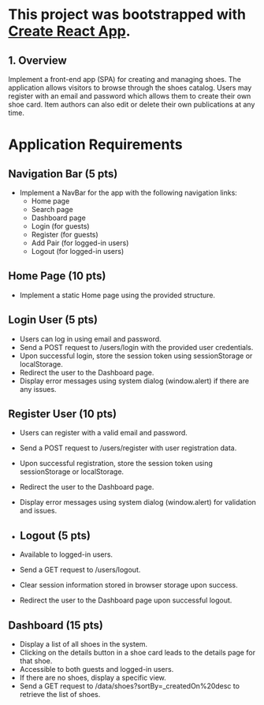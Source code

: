 # This project was bootstrapped with [Create React App](https://github.com/facebook/create-react-app).

## 1.	Overview
Implement a front-end app (SPA) for creating and managing shoes. The application allows visitors to browse through the shoes catalog. Users may register with an email and password which allows them to create their own shoe card. Item authors can also edit or delete their own publications at any time.

# Application Requirements

## Navigation Bar (5 pts)
- Implement a NavBar for the app with the following navigation links:
  - Home page
  - Search page
  - Dashboard page
  - Login (for guests)
  - Register (for guests)
  - Add Pair (for logged-in users)
  - Logout (for logged-in users)

## Home Page (10 pts)
- Implement a static Home page using the provided structure.

## Login User (5 pts)
- Users can log in using email and password.
- Send a POST request to /users/login with the provided user credentials.
- Upon successful login, store the session token using sessionStorage or localStorage.
- Redirect the user to the Dashboard page.
- Display error messages using system dialog (window.alert) if there are any issues.

## Register User (10 pts)
- Users can register with a valid email and password.
- Send a POST request to /users/register with user registration data.
- Upon successful registration, store the session token using sessionStorage or localStorage.
- Redirect the user to the Dashboard page.
- Display error messages using system dialog (window.alert) for validation and issues.

- ## Logout (5 pts)
- Available to logged-in users.
- Send a GET request to /users/logout.
- Clear session information stored in browser storage upon success.
- Redirect the user to the Dashboard page upon successful logout.

## Dashboard (15 pts)
- Display a list of all shoes in the system.
- Clicking on the details button in a shoe card leads to the details page for that shoe.
- Accessible to both guests and logged-in users.
- If there are no shoes, display a specific view.
- Send a GET request to /data/shoes?sortBy=_createdOn%20desc to retrieve the list of shoes.
